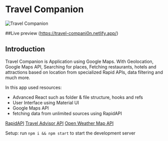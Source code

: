 # Travel Companion

![Travel Companion](https://user-images.githubusercontent.com/85831534/158024144-b54e447b-8f3d-4080-80bd-3c7f52c25f00.png)

##Live preview (https://travel-compani0n.netlify.app/)
## Introduction

Travel Companion is Application using Google Maps. With Geolocation, Google Maps API, Searching for places, Fetching restaurants, hotels and attractions based on location from specialized Rapid APIs, data filtering and much more.

In this app used resources:

- Advanced React such as folder & file structure, hooks and refs
- User Interface using Material UI
- Google Maps API
- fetching data from unlimited sources using RapidAPI

[RapidAPI](https://rapidapi.com/hub?utm_source=youtube.com/JavaScriptMastery&utm_medium=DevRel&utm_campaign=DevRel)
[Travel Advisor API](https://rapidapi.com/apidojo/api/travel-advisor?utm_source=youtube.com/JavaScriptMastery&utm_medium=DevRel&utm_campaign=DevRel)
[Open Weather Map API](https://rapidapi.com/community/api/open-weather-map?utm_source=youtube.com/JavaScriptMastery&utm_medium=DevRel&utm_campaign=DevRel)

Setup: run `npm i && npm start` to start the development server
